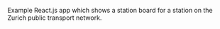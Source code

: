 Example React.js app which shows a station board for a station on the Zurich public transport network.
